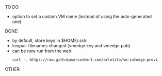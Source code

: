 TO DO:
* option to set a custom VM name (instead of using the auto-generated one)

DONE:
* by default, store keys in $HOME/.ssh
* keypair filenames changed (vmedge.key and vmedge.pub)
* can be now run from the web
    ```bash
    curl -L https://raw.githubusercontent.com/arlotito/vm-iotedge-provision/dev/scripts/vmedge.sh | bash -s -- [params]
    ```

OTHER:
